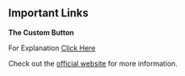 ## Important Links

**The Custom Button**

For Explanation [Click Here](https://xlinesoft.com/phprunner/docs/button_getcurrentrecord.htm)

Check out the [official website](https://xlinesoft.com/phprunner/docs/button_getcurrentrecord.htm) for more information.
